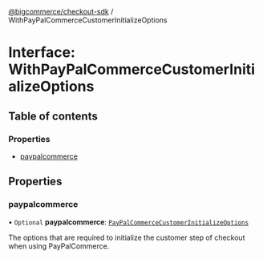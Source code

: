 [@bigcommerce/checkout-sdk](../README.md) / WithPayPalCommerceCustomerInitializeOptions

# Interface: WithPayPalCommerceCustomerInitializeOptions

## Table of contents

### Properties

- [paypalcommerce](WithPayPalCommerceCustomerInitializeOptions.md#paypalcommerce)

## Properties

### paypalcommerce

• `Optional` **paypalcommerce**: [`PayPalCommerceCustomerInitializeOptions`](PayPalCommerceCustomerInitializeOptions.md)

The options that are required to initialize the customer step of checkout
when using PayPalCommerce.
